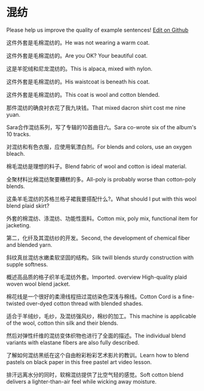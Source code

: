 # 混纺

Please help us improve the quality of example sentences! [Edit on Github](https://github.com/jiyushe/jiyu-example-sentence-source/blob/main/chinese/hunfang.md)

<p><span class="chinese">这件外套是毛棉混纺的。</span><span class="english">He was not wearing a warm coat.</span></p>

<p><span class="chinese">这件外套是毛棉混纺的。</span><span class="english">Are you OK? Your beautiful coat.</span></p>

<p><span class="chinese">这是羊驼绒和尼龙混纺的。</span><span class="english">This is alpaca, mixed with nylon.</span></p>

<p><span class="chinese">这件外套是毛棉混纺的。</span><span class="english">His waistcoat is beneath his coat.</span></p>

<p><span class="chinese">这件外套是毛棉混纺的。</span><span class="english">This coat is wool and cotton blended.</span></p>

<p><span class="chinese">那件混纺的确良衬衣花了我九块钱。</span><span class="english">That mixed dacron shirt cost me nine yuan.</span></p>

<p><span class="chinese">Sara合作混纺系列，写了专辑的10首曲目六。</span><span class="english">Sara co-wrote six of the album's 10 tracks.</span></p>

<p><span class="chinese">对混纺和有色衣服，应使用氧漂白剂。</span><span class="english">For blends and colors, use an oxygen bleach.</span></p>

<p><span class="chinese">棉毛混纺是理想的料子。</span><span class="english">Blend fabric of wool and cotton is ideal material.</span></p>

<p><span class="chinese">全聚材料比棉混纺聚要糟糕的多。</span><span class="english">All-poly is probably worse than cotton-poly blends.</span></p>

<p><span class="chinese">这条羊毛混纺的苏格兰格子裙我要搭配什么?。</span><span class="english">What should I put with this wool blend plaid skirt?</span></p>

<p><span class="chinese">外套的棉混纺、涤混纺、功能性面料。</span><span class="english">Cotton mix, poly mix, functional item for jacketing.</span></p>

<p><span class="chinese">第二，化纤及其混纺纱的开发。</span><span class="english">Second, the development of chemical fiber and blended yarn.</span></p>

<p><span class="chinese">斜纹真丝混纺水嫩柔软坚固的结构。</span><span class="english">Silk twill blends sturdy construction with supple softness.</span></p>

<p><span class="chinese">概述高品质的格子织羊毛混纺外套。</span><span class="english">Imported. overview High-quality plaid woven wool blend jacket.</span></p>

<p><span class="chinese">棉花线是一个很好的柔滑线程扭过混纺染色深浅与棉线。</span><span class="english">Cotton Cord is a fine-twisted over-dyed cotton thread with blended shades.</span></p>

<p><span class="chinese">适合于羊绒纱，毛纱，及混纺强风纱，棉纱的加工。</span><span class="english">This machine is applicable of the wool, cotton thin silk and their blends.</span></p>

<p><span class="chinese">然后对弹性纤维的混纺变体织物也进行了全面的描述。</span><span class="english">The individual blend variants with elastane fibers are also fully described.</span></p>

<p><span class="chinese">了解如何混纺黑纸在这个自由粉彩粉彩艺术影片的教训。</span><span class="english">Learn how to blend pastels on black paper in this free pastel art video lesson.</span></p>

<p><span class="chinese">排汗远离水分的同时，软棉混纺提供了比空气轻的感觉。</span><span class="english">Soft cotton blend delivers a lighter-than-air feel while wicking away moisture.</span></p>

